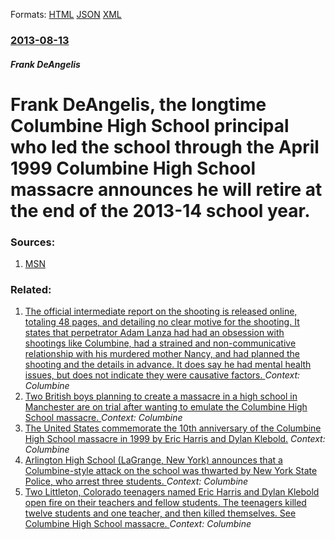 
Formats: [HTML](/news/2013/08/13/frank-deangelis-the-longtime-columbine-high-school-principal-who-led-the-school-through-the-april-1999-columbine-high-school-massacre-annou.html)  [JSON](/news/2013/08/13/frank-deangelis-the-longtime-columbine-high-school-principal-who-led-the-school-through-the-april-1999-columbine-high-school-massacre-annou.json)  [XML](/news/2013/08/13/frank-deangelis-the-longtime-columbine-high-school-principal-who-led-the-school-through-the-april-1999-columbine-high-school-massacre-annou.xml)  

### [2013-08-13](/news/2013/08/13/index.md)

##### Frank DeAngelis
# Frank DeAngelis, the longtime Columbine High School principal who led the school through the April 1999 Columbine High School massacre announces he will retire at the end of the 2013-14 school year. 




### Sources:

1. [MSN](http://news.msn.com/us/columbine-high-school-principal-retiring)

### Related:

1. [The official intermediate report on the shooting is released online, totaling 48 pages, and detailing no clear motive for the shooting. It states that perpetrator Adam Lanza had had an obsession with shootings like Columbine, had a strained and non-communicative relationship with his murdered mother Nancy, and had planned the shooting and the details in advance. It does say he had mental health issues, but does not indicate they were causative factors. ](/news/2013/11/25/the-official-intermediate-report-on-the-shooting-is-released-online-totaling-48-pages-and-detailing-no-clear-motive-for-the-shooting-it-s.md) _Context: Columbine_
2. [ Two British boys planning to create a massacre in a high school in Manchester are on trial after wanting to emulate the Columbine High School massacre. ](/news/2009/09/2/two-british-boys-planning-to-create-a-massacre-in-a-high-school-in-manchester-are-on-trial-after-wanting-to-emulate-the-columbine-high-scho.md) _Context: Columbine_
3. [ The United States commemorate the 10th anniversary of the Columbine High School massacre in 1999 by Eric Harris and Dylan Klebold.](/news/2009/04/20/the-united-states-commemorate-the-10th-anniversary-of-the-columbine-high-school-massacre-in-1999-by-eric-harris-and-dylan-klebold.md) _Context: Columbine_
4. [ Arlington High School (LaGrange, New York) announces that a Columbine-style attack on the school was thwarted by New York State Police, who arrest three students. ](/news/2007/11/28/arlington-high-school-lagrange-new-york-announces-that-a-columbine-style-attack-on-the-school-was-thwarted-by-new-york-state-police-who.md) _Context: Columbine_
5. [ Two Littleton, Colorado teenagers named Eric Harris and Dylan Klebold open fire on their teachers and fellow students. The teenagers killed twelve students and one teacher, and then killed themselves. See Columbine High School massacre. ](/news/1999/04/20/two-littleton-colorado-teenagers-named-eric-harris-and-dylan-klebold-open-fire-on-their-teachers-and-fellow-students-the-teenagers-killed.md) _Context: Columbine_
